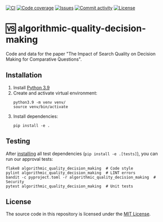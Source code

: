 [![CI](https://img.shields.io/github/actions/workflow/status/heinrichreimer/algorithmic-quality-decision-making/ci.yml?branch=main&style=flat-square)](https://github.com/heinrichreimer/algorithmic-quality-decision-making/actions/workflows/ci.yml)
[![Code coverage](https://img.shields.io/codecov/c/github/heinrichreimer/algorithmic-quality-decision-making?style=flat-square)](https://codecov.io/github/heinrichreimer/algorithmic-quality-decision-making/)
[![Issues](https://img.shields.io/github/issues/heinrichreimer/algorithmic-quality-decision-making?style=flat-square)](https://github.com/heinrichreimer/algorithmic-quality-decision-making/issues)
[![Commit activity](https://img.shields.io/github/commit-activity/m/heinrichreimer/algorithmic-quality-decision-making?style=flat-square)](https://github.com/heinrichreimer/algorithmic-quality-decision-making/commits)
[![License](https://img.shields.io/github/license/heinrichreimer/algorithmic-quality-decision-making?style=flat-square)](LICENSE)

# 🆚 algorithmic-quality-decision-making

Code and data for the paper "The Impact of Search Quality on Decision Making for Comparative Questions".

## Installation

1. Install [Python 3.9](https://python.org/downloads/)
2. Create and activate virtual environment:
    ```shell
    python3.9 -m venv venv/
    source venv/bin/activate
    ```
3. Install dependencies:
    ```shell
    pip install -e .
    ```

## Testing

After [installing](#installation) all test dependencies (`pip install -e .[tests]`), you can run our approval tests:

```shell script
flake8 algorithmic_quality_decision_making  # Code style
pylint algorithmic_quality_decision_making  # LINT errors
bandit -c pyproject.toml -r algorithmic_quality_decision_making  # Security
pytest algorithmic_quality_decision_making  # Unit tests
```

## License

The source code in this repository is licensed under the [MIT License](LICENSE).
